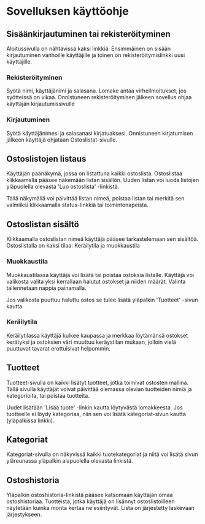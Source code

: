 # Sovelluksen käyttöohje

## Sisäänkirjautuminen tai rekisteröityminen

Aloitussivulla on nähtävissä kaksi linkkiä. Ensimmäinen on sisään kirjautuminen vanhoille käyttäjille ja toinen on rekisteröitymislinkki uusi käyttäjille.

### Rekisteröityminen

Syötä nimi, käyttäjänimi ja salasana. Lomake antaa virheilmoitukset, jos syötteissä on vikaa. Onnistuneen rekisteröitymisen jälkeen sovellus ohjaa käyttäjän kirjautumissivulle

### Kirjautuminen

Syötä käyttäjänimesi ja salasanasi kirjatuaksesi. Onnistuneen kirjatumisen jälkeen käyttäjä ohjataan Ostoslistat-sivulle.

## Ostoslistojen listaus

Käyttäjän päänäkymä, jossa on listattuna kaikki ostoslista. Ostoslistaa klikkaamalla pääsee näkemään listan sisällön. Uuden listan voi luoda listojen yläpuolella olevasta 'Luo ostoslista' -linkistä.

Tällä näkymällä voi päivittää listan nimeä, poistaa listan tai merkitä sen valmiiksi klikkaamalla status-linkkiä tai toimintonapeista.

## Ostoslistan sisältö

Klikkaamalla ostoslistan nimeä käyttäjä pääsee tarkastelemaan sen sisältöä. Ostoslistalla on kaksi tilaa: Keräilytila ja muokkaustila

### Muokkaustila

Muokkaustilassa käyttäjä voi lisätä tai poistaa ostoksia listalle. Käyttäjä voi valikosta valita yksi kerrallaan halutut ostokset ja niiden määrät. Valinta tallennetaan nappia painamalla.

Jos valikosta puuttuu haluttu ostos se tulee lisätä yläpalkin 'Tuotteet' -sivun kautta.

### Keräilytila

Keräilytilassa käyttäjä kulkee kaupassa ja merkkaa löytämänsä ostokset kerätyksi ja ostoksien väri muuttuu keräystilan mukaan, jolloin vielä puuttuvat tavarat erottuisivat helpommin.

## Tuotteet

Tuotteet-sivulla on kaikki lisätyt tuotteet, jotka toimivat ostosten mallina. Tällä sivulla käyttäjät voivat päivittää olemassa olevian tuotteiden nimiä ja kategorioita, tai poistaa tuotteita.

Uudet lisätään 'Lisää tuote' -linkin kautta löytyvästä lomakkeesta. Jos tuotteelle ei löydy kategoriaa, niin sen voi lisätä kategoriat-sivun kautta (yläpalkissa linkki).

## Kategoriat

Kategoriat-sivulla on näkyvissä kaikki tuotekategoriat ja niitä voi lisätä sivun yläreunassa yläpalkin alapuolella olevasta linkistä.

## Ostoshistoria

Yläpalkin ostoshistoria-linkistä pääsee katsomaan käyttäjän omaa ostoshistoriaa. Tuotteista, jotka käyttäjä on lisännyt ostoslistoilleen näytetään kuinka monta kertaa ne esiintyvät. Lista on järjestetty laskevaan järjestykseen.
